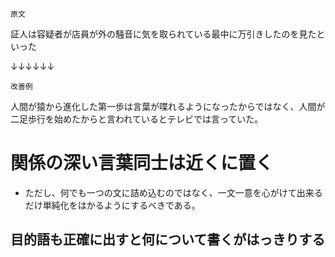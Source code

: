 `原文`

証人は容疑者が店員が外の騒音に気を取られている最中に万引きしたのを見たといった

↓↓↓↓↓↓

`改善例`

人間が猿から進化した第一歩は言葉が喋れるようになったからではなく、人間が二足歩行を始めたからと言われているとテレビでは言っていた。

# 関係の深い言葉同士は近くに置く
- ただし、何でも一つの文に詰め込むのではなく、一文一意を心がけて出来るだけ単純化をはかるようにするべきである。

## 目的語も正確に出すと何について書くがはっきりする